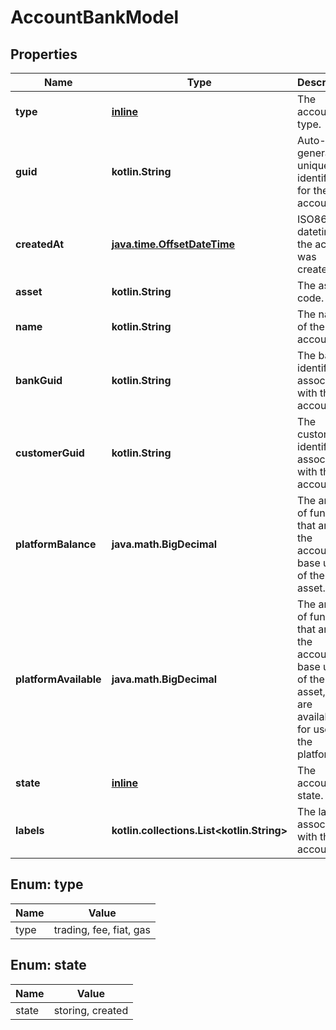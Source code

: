 
# AccountBankModel

## Properties
Name | Type | Description | Notes
------------ | ------------- | ------------- | -------------
**type** | [**inline**](#Type) | The account type. |  [optional]
**guid** | **kotlin.String** | Auto-generated unique identifier for the account. |  [optional]
**createdAt** | [**java.time.OffsetDateTime**](java.time.OffsetDateTime.md) | ISO8601 datetime the account was created at. |  [optional]
**asset** | **kotlin.String** | The asset code. |  [optional]
**name** | **kotlin.String** | The name of the account. |  [optional]
**bankGuid** | **kotlin.String** | The bank identifier associated with the account. |  [optional]
**customerGuid** | **kotlin.String** | The customer identifier associated with the account. |  [optional]
**platformBalance** | **java.math.BigDecimal** | The amount of funds that are in the account, in base units of the asset. |  [optional]
**platformAvailable** | **java.math.BigDecimal** | The amount of funds that are in the account, in base units of the asset, that are available for use on the platform. |  [optional]
**state** | [**inline**](#State) | The account&#39;s state. |  [optional]
**labels** | **kotlin.collections.List&lt;kotlin.String&gt;** | The labels associated with the account. |  [optional]


<a name="Type"></a>
## Enum: type
Name | Value
---- | -----
type | trading, fee, fiat, gas


<a name="State"></a>
## Enum: state
Name | Value
---- | -----
state | storing, created



